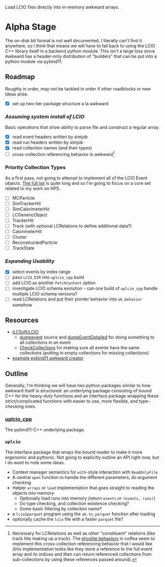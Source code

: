 Load LCIO files directly into in-memory awkward arrays.

# Alpha Stage

The on-disk bit format is not well documented, I literally can't find it anywhere, so I think that means we will have to fall back to using the LCIO C++ library itself in a backend python module. This isn't a large loss since Awkward has a header-only distribution of "builders" that can be put into a python module via pybind11.

## Roadmap
Roughly in order, may not be tackled in order if other roadblocks or new ideas arise.
- [x] set up two-tier package structure a la awkward

### _Assuming system install of LCIO_
Basic operations that show ability to parse file and construct a regular array.

- [x] read event headers written by simjob
- [x] read run headers written by simjob
- [x] read collection names (and their types)
- [ ] cross-collection referencing behavior in awkward[^1]

[^1]: Necessary for LCRelations as well as other "constituent" relations (like track hits making up a track). The [physlite behaviors](https://github.com/CoffeaTeam/coffea/blob/master/src/coffea/nanoevents/methods/physlite.py) in coffea seem to implement this cross-collection referencing behavior that I would like (this implementation looks like they store a reference to the full event array and its indices and then can return referenced collections from sub-collections by using these references passed around).

### Priority Collection Types
As a first pass, not going to attempt to implement all of the LCIO Event objects.
[The full list](https://ilcsoft.desy.de/LCIO/current/doc/doxygen_api/html/classEVENT_1_1LCObject.html)
is quite long and so I'm going to focus on a core set related to my work on HPS.

- [ ] MCParticle
- [ ] SimTrackerHit
- [ ] SimCalorimeterHit
- [ ] LCGenericObject
- [ ] TrackerHit
- [ ] Track (with optional LCRelations to define additional data?)
- [ ] CalorimeterHit
- [ ] Cluster
- [ ] ReconstructedParticle
- [ ] TrackState

### _Expanding Usability_
- [x] select events by index range
- [ ] pass `LCIO_DIR` into `uplcio_cpp` build
- [ ] add LCIO as another `FetchContent` option
- [ ] investigate LCIO schema evolution - can one build of `uplcio_cpp` handle multiple LCIO schema versions?
- [ ] read LCRelations and put their pointer behavior into `ak.behavior` somehow

## Resources

- [iLCSoft/LCIO](https://github.com/ilCSoft/lcio)
    - [dumpevent](https://github.com/iLCSoft/LCIO/blob/master/src/cpp/src/EXAMPLE/dumpevent.cc) source and [dumpEventDetailed](https://github.com/iLCSoft/LCIO/blob/93aff553188450715410bf541066afa3f0a6dbb0/src/cpp/src/UTIL/LCTOOLS.cc#L83) for doing something to all collections in an event
    - [CheckCollections](https://github.com/iLCSoft/LCIO/blob/master/src/cpp/src/UTIL/CheckCollections.cc) for making sure all events have the same collections (putting in empty collections for missing collections)
- [example pybind11 awkward creator](https://github.com/scikit-hep/awkward/tree/main/header-only/examples/pybind11)

## Outline

Generally, I'm thinking we will have two python packages similar to how awkward itself is structured: an underlying package consisting of bound C++ for the heavy-duty functions and an interface package wrapping these strict/complicated functions with easier to use, more flexible, and type-checking ones.

### [uplcio_cpp](./uplcio_cpp)

The pybind11-C++ underlying package.

### `uplcio`

The interface package that wraps the bound reader to make it more ergonomic and pythonic. Not going to explicitly outline an API right now, but I do want to note some ideas.

- Context manager semantics for `with`-style interaction with `ReadOnlyFile`
- A central `open` function to handle the different parameters, do argument checking
- Helper `arrays` or `load` implementation that goes straight to reading the objects into memory
    - Optionally load runs into memory (return `events` or `(events, runs)`)
    - Do type checking, and collection existence checking?
    - Some basic filtering by collection name?
- a `lcio2parquet` program using the `ak.to_parquet` function after loading
- optionally cache the `lcio` file with a faster `parquet` file?

